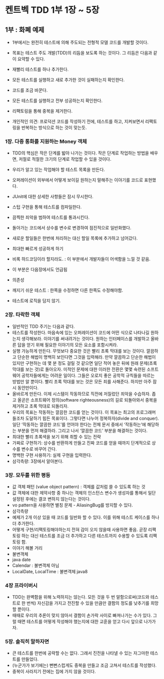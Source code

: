 # 켄트벡 TDD 1부 1장 ~ 5장
## 1부 : 화폐 예제

- 1부에서는 완전히 테스트에 의해 주도되는 전형적 모델 코드를 개발할 것이다.
- 목표는 테스트 주도 개발(TDD)의 리듬을 보도록 하는 것이다. 그 리듬은 다음과 같이 요약할 수 있다.
- 재빨리 테스트를 하나 추가한다.
- 모든 테스트를 실행하고 새로 추가한 것이 실패하는지 확인한다.
- 코드를 조금 바꾼다.
- 모든 테스트를 실행하고 전부 성공하는지 확인한다.
- 리팩토링을 통해 중복을 제거한다.


- 개인적인 의견: 프로덕션 코드를 작성하기 전에, 테스트를 하고, 지켜보면서 리팩토링을 반복하는 방식으로 하는 것이 맞는듯.

### 1장. 다중 통화를 지원하는 Money 객체
- TDD의 핵심은 작은 단계를 밟아 나가는 것이다. 작은 단계로 작업하는 방법을 배우면, 저절로 적절한 크기의 단계로 작업할 수 있을 것이다.
- 우리가 알고 있는 작업해야 할 테스트 목록을 만든다.
- 오퍼레이션이 외부에서 어떻게 보이길 원하는지 말해주는 이야기를 코드로 표현했다.
- JUnit에 대한 상세한 사항들은 잠시 무시한다.
- 스텁 구현을 통해 테스트를 컴파일한다.
- 끔찍한 죄악을 범하여 테스트를 통과시킨다.
- 돌아가는 코드에서 상수를 변수로 변경하여 점진적으로 일반화했다.
- 새로운 할일들은 한번에 처리하는 대신 할일 목록에 추가하고 넘어갔다.
- 최대한 빠르게 성공하게 하기
- 비록 하드코딩이라 할지라도. : 이 부분에서 개발자들이 어색함을 느낄 것 같음.
- 이 부분은 다음장에서도 언급됨

- 의존성
- 깨지기 쉬운 테스트 : 한쪽을 수정하면 다른 한쪽도 수정해야함.
- 테스트에 로직을 담지 않기.

### 2장. 타락한 객체
- 일반적인 TDD 주기는 다음과 같다.
- 테스트를 작성한다. 마음속에 있는 오퍼레이션이 코드에 어떤 식으로 나타나길 원하는지 생각해보라. 이야기를 써내려가는 것이다. 원하는 인터페이스를 개발하고 올바른 답을 얻기 위해 필요한 이야기의 모든 요소를 포함시켜라.
- 실행 가능하게 만든다. 무엇보다 중요한 것은 빨리 초록 막대를 보는 것이다. 깔끔하고 단순한 해법이 명백히 보인다면 그것을 입력해라. 만약 깔끔하고 단순한 해법이 있지만 구현하는 데 몇 분 정도 걸릴 것 같으면 일단 적어 놓은 뒤에 원래 문제(초록 막대를 보는 것)로 돌아오자. 미적인 문제에 대한 이러한 전환은 몇몇 숙련된 소프트웨어 공학자들에게는 어려운 일이다. 그들은 오로지 좋은 공학적 규칙들을 따르는 방법만 알 뿐이다. 빨리 초록 막대를 보는 것은 모든 죄를 사해준다. 하지만 아주 잠시 동안만이다.
- 올바르게 만든다. 이제 시스템이 작동하므로 직전에 저질렀던 죄악을 수습하자. 좁고 올곧은 소프트웨어 정의(software righteousness)의 길로 되돌아와서 중복을 제거하고 초록 막대로 되돌리자.
- 우리의 목표는 작동하는 깔끔한 코드를 얻는 것이다. 이 목표는 최고의 프로그래머들조차 도달하기 힘든 목표이다. 그렇다면 나누어 정복하자(divide and conquer). 일단 ‘작동하는 깔끔한 코드’를 언어야 한다는 전체 문서 중에서 ‘작동하는’에 해당하는 부분을 먼저 해결하라. 그리고 나서 ‘깔끔한 코드’ 부분을 해결하는 것이다.
- 최대한 빨리 초록색을 보기 위해 취할 수 있는 전략
- 가짜로 구현하기: 상수를 반환하게 만들고 진짜 코드를 얻을 때까지 단계적으로 상수를 변수로 바꾸어 간다.
- 명백한 구현 사용하기: 실제 구현을 입력한다.
- 삼각측량: 3장에서 알아본다.

### 3장. 모두를 위한 평등
- 값 객체 패턴 (value object pattern) : 객체를 값처럼 쓸 수 있도록 하는 것
- 값 객체에 대한 제약사항 중 하나는 객체의 인스턴스 변수가 생성자를 통해서 일단 설정된 후에는 결코 변하지 않는다는 것이다.
- vo pattern을 사용하면 별칭 문제 - AliasingBug를 방지할 수 있다.
- 삼각측량
- 예제가 2개 이상 있을 때 코드를 일반화 할 수 있다. 이를 위해 테스트 케이스를 하나 더 추가한다.
- 어떻게 구현/리팩토링해야하는지 전혀 감이 오지 않을때 사용하면 좋음. 곧장 리팩토링 하는 대신 테스트를 조금 더 추가하고 다른 테스트까지 수용할 수 있도록 리팩토링 함.
- 이야기 해볼 거리
- 불변객체
- java date
- Calendar : 불변객체 아님
- LocalDate, LocalTime : 불변객체 java8

### 4장 프라이버시
- TDD는 완벽함을 위해 노력하지는 않는다. 모든 것을 두 번 말함으로써(코드와 테스트로 한 번씩) 자신감을 가지고 전진할 수 있을 만큼만 결함의 정도를 낮추기를 희망할 뿐이다.
- 때때로 우리의 추론이 맞지 않아서 결함이 손가락 사이로 빠져나가는 수가 있다. 그럴 때면 테스트를 어떻게 작성해야 했는지에 대한 교훈을 얻고 다시 앞으로 나가가자.

### 5장. 솔직히 말하자면
- 큰 테스트를 한번에 공략할 수는 없다. 그래서 진전을 나타낼 수 있는 자그마한 테스트를 만들었다.
- (누군가가 보기에는) 뻔뻔스럽게도 중복을 만들고 조금 고쳐서 테스트를 작성했다.
- 중복이 사라지기 전에는 집에 가지 않을 것이다.